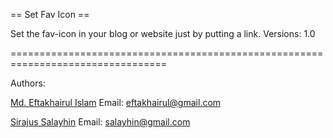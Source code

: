 == Set Fav Icon ==

Set the fav-icon in your blog or website just by putting a link.
Versions: 1.0

=================================================================================

Authors:

[Md. Eftakhairul Islam](http://eftakhairul.com) Email: eftakhairul@gmail.com

[Sirajus Salayhin](https://salayhin.wordpress.com) Email: salayhin@gmail.com



